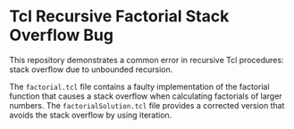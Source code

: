 # Tcl Recursive Factorial Stack Overflow Bug

This repository demonstrates a common error in recursive Tcl procedures: stack overflow due to unbounded recursion.

The `factorial.tcl` file contains a faulty implementation of the factorial function that causes a stack overflow when calculating factorials of larger numbers. The `factorialSolution.tcl` file provides a corrected version that avoids the stack overflow by using iteration.